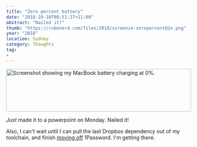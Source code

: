 ```yaml
---
title: "Zero percent battery"
date: "2018-10-10T08:51:27+11:00"
abstract: "Nailed it!"
thumb: "https://rubenerd.com/files/2018/screenie-zeropercent@1x.png"
year: "2018"
location: Sydney
category: Thoughts
tag:
- 
---
```

<p><img src="https://rubenerd.com/files/2018/screenie-zeropercent@1x.png" srcset="https://rubenerd.com/files/2018/screenie-zeropercent@1x.png 1x, https://rubenerd.com/files/2018/screenie-zeropercent@2x.png 2x" alt="Screenshot showing my MacBook battery charging at 0%." style="width:500px; height:116px;" /></p>

*Just* made it to a powerpoint on Monday. Nailed it!

Also, I can't wait until I can pull the last Dropbox dependency out of my toolchain, and finish [moving off] 1Password. I'm getting there.

[moving off]: https://rubenerd.com/moving-from-1password-to-keepassxc/
